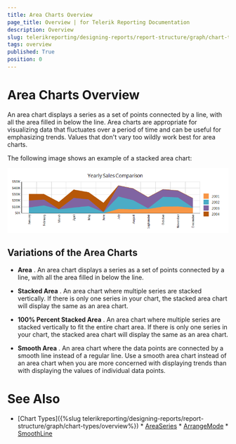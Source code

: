 ```yaml
---
title: Area Charts Overview
page_title: Overview | for Telerik Reporting Documentation
description: Overview
slug: telerikreporting/designing-reports/report-structure/graph/chart-types/area-charts/overview
tags: overview
published: True
position: 0
---
```


# Area Charts Overview



An area chart displays a series as a set of points connected by a line, with all the area filled in below the line.         Area charts are appropriate for visualizing data that fluctuates over a period of time and can be useful for emphasizing trends.         Values that don't vary too wildly work best for area charts.       

The following image shows an example of a stacked area chart:  

  ![Stacked Area Chart](images/Graph/StackedAreaChart.png)

## Variations of the Area Charts

* __Area__ . An area chart displays a series as a set of points connected by a line, with all the area filled in below the line.             

* __Stacked Area__ . An area chart where multiple series are stacked vertically.               If there is only one series in your chart, the stacked area chart will display the same as an area chart.             

* __100% Percent Stacked Area__ . An area chart where multiple series are stacked vertically               to fit the entire chart area. If there is only one series in your chart, the stacked area chart will display the same as an area chart.             

* __Smooth Area__ . An area chart where the data points are connected by a smooth line instead of a regular line.               Use a smooth area chart instead of an area chart when you are more concerned with displaying trends than with displaying the values of individual data points.             

# See Also

 * [Chart Types]({%slug telerikreporting/designing-reports/report-structure/graph/chart-types/overview%}) * [AreaSeries](/reporting/api/Telerik.Reporting.AreaSeries)  * [ArrangeMode](/reporting/api/Telerik.Reporting.GraphSeries2D#Telerik_Reporting_GraphSeries2D_ArrangeMode)  * [SmoothLine](/reporting/api/Telerik.Reporting.AreaSeries#Telerik_Reporting_AreaSeries_SmoothLine) 
